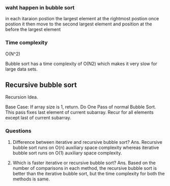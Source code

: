 ### waht happen in bubble sort   
in each itaraion postion the largest element at the rightmost postion
once postion it then move to the second largest element and position at the before the largest element

### Time complexity
O(N^2)

Bubble sort has a time complexity of O(N2) which makes it very slow for large data sets.


## Recursive bubble sort
Recursion Idea.  

Base Case: If array size is 1, return.
Do One Pass of normal Bubble Sort. This pass fixes last element of current subarray.
Recur for all elements except last of current subarray.

### Questions
1. Difference between iterative and recursive bubble sort?
Ans. Recursive bubble sort runs on O(n) auxiliary space complexity whereas iterative bubble sort runs on O(1) auxiliary space complexity.

2. Which is faster iterative or recursive bubble sort?
Ans. Based on the number of comparisons in each method, the recursive bubble sort is better than the iterative bubble sort, but the time complexity for both the methods is same.